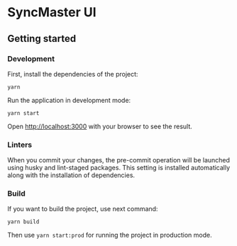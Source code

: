 # SyncMaster UI

## Getting started

### Development

First, install the dependencies of the project:

```
yarn
```

Run the application in development mode:
```
yarn start
```
Open [http://localhost:3000](http://localhost:3000) with your browser to see the result.

### Linters

When you commit your changes, the pre-commit operation will be launched using husky and lint-staged packages. This setting is installed automatically along with the installation of dependencies.

### Build

If you want to build the project, use next command:
```
yarn build
```
Then use `yarn start:prod` for running the project in production mode.